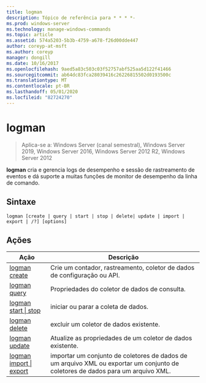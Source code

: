 ```yaml
---
title: logman
description: Tópico de referência para * * * *-
ms.prod: windows-server
ms.technology: manage-windows-commands
ms.topic: article
ms.assetid: 574a5203-5b3b-4759-a678-f26d00dde447
author: coreyp-at-msft
ms.author: coreyp
manager: dongill
ms.date: 10/16/2017
ms.openlocfilehash: 9aed5a83c503c03f52757abf525aa5d122f41466
ms.sourcegitcommit: ab64dc83fca28039416c26226815502d0193500c
ms.translationtype: MT
ms.contentlocale: pt-BR
ms.lasthandoff: 05/01/2020
ms.locfileid: "82724270"
---
```

# <a name="logman"></a>logman

> Aplica-se a: Windows Server (canal semestral), Windows Server 2019, Windows Server 2016, Windows Server 2012 R2, Windows Server 2012

**logman** cria e gerencia logs de desempenho e sessão de rastreamento de eventos e dá suporte a muitas funções de monitor de desempenho da linha de comando.
## <a name="syntax"></a>Sintaxe
```
logman [create | query | start | stop | delete| update | import | export | /?] [options]
```
## <a name="actions"></a>Ações
|Ação|Descrição|
|-----|--------|
|[logman create](logman-create.md)|Crie um contador, rastreamento, coletor de dados de configuração ou API.|
|[logman query](logman-query.md)|Propriedades do coletor de dados de consulta.|
|[logman start &#124; stop](logman-start-stop.md)|iniciar ou parar a coleta de dados.|
|[logman delete](logman-delete.md)|excluir um coletor de dados existente.|
|[logman update](logman-update.md)|Atualize as propriedades de um coletor de dados existente.|
|[logman import &#124; export](logman-import-export.md)|importar um conjunto de coletores de dados de um arquivo XML ou exportar um conjunto de coletores de dados para um arquivo XML.|
